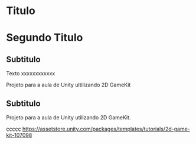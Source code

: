# Titulo
# Segundo Titulo

## Subtitulo
Texto xxxxxxxxxxxx

Projeto para a aula de Unity ultilizando 2D GameKit
## Subtitulo

Projeto para a aula de Unity utilizando 2D GameKit.




ççççç
https://assetstore.unity.com/packages/templates/tutorials/2d-game-kit-107098
